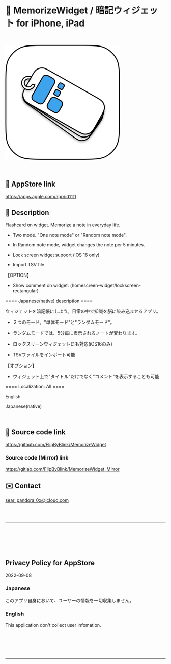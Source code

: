 # 📱 MemorizeWidget / 暗記ウィジェット for iPhone, iPad

<br>

![画像](MemorizeWidget/Assets.xcassets/ClipedIcon.imageset/ClipedIcon360.png)

<br>

## 🔗 AppStore link

https://apps.apple.com/app/id1111


<!-- Manually sync below text between "/README.md(here)" and "Localizable.strings" and "AppStoreConnect/_/Description". -->

## 📄 Description

<!--==== English description ====-->

Flashcard on widget. Memorize a note in everyday life.

- Two mode. "One note mode" or "Random note mode".

- In Random note mode, widget changes the note per 5 minutes.

- Lock screen widget supoort (iOS 16 only)

- Import TSV file.

【OPTION】

- Show comment on widget. (homescreen-widget/lockscreen-rectangular)


==== Japanese(native) description ====

ウィジェットを暗記帳にしよう。日常の中で知識を脳に染み込ませるアプリ。

- ２つのモード。"単体モード"と"ランダムモード"。

- ランダムモードでは、5分毎に表示されるノートが変わります。

- ロックスリーンウィジェットにも対応(iOS16のみ)

- TSVファイルをインポート可能

【オプション】

- ウィジェット上で"タイトル"だけでなく"コメント"を表示することも可能


==== Localization: All ====

English

Japanese(native)


<br>


## 🧰 Source code link

https://github.com/FlipByBlink/MemorizeWidget


### Source code (Mirror) link

https://gitlab.com/FlipByBlink/MemorizeWidget_Mirror


## ✉️ Contact

sear_pandora_0x@icloud.com




<br>

<br>

------

<br>

<br>

<br>

<br>


## Privacy Policy for AppStore


2022-09-08


### Japanese

このアプリ自身において、ユーザーの情報を一切収集しません。


### English

This application don't collect user infomation.


<br>

<br>

<br>

<br>

------

<br>

<br>


<!-- URL "Support page for AppStore" -->
<!-- https://flipbyblink.github.io/MemorizeWidget/ -->

<!-- URL "Privacy Policy for AppStore" -->
<!-- https://flipbyblink.github.io/MemorizeWidget/#privacy-policy-for-appstore -->
